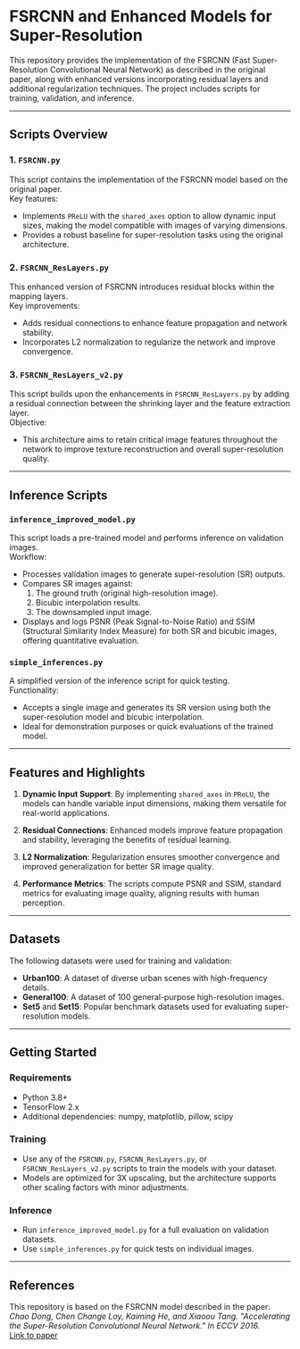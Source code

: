 # FSRCNN and Enhanced Models for Super-Resolution

This repository provides the implementation of the FSRCNN (Fast Super-Resolution Convolutional Neural Network) as described in the original paper, along with enhanced versions incorporating residual layers and additional regularization techniques. The project includes scripts for training, validation, and inference.

---

## Scripts Overview

### **1. `FSRCNN.py`**
This script contains the implementation of the FSRCNN model based on the original paper.  
Key features:
- Implements `PReLU` with the `shared_axes` option to allow dynamic input sizes, making the model compatible with images of varying dimensions.
- Provides a robust baseline for super-resolution tasks using the original architecture.

### **2. `FSRCNN_ResLayers.py`**
This enhanced version of FSRCNN introduces residual blocks within the mapping layers.  
Key improvements:
- Adds residual connections to enhance feature propagation and network stability.
- Incorporates L2 normalization to regularize the network and improve convergence.

### **3. `FSRCNN_ResLayers_v2.py`**
This script builds upon the enhancements in `FSRCNN_ResLayers.py` by adding a residual connection between the shrinking layer and the feature extraction layer.  
Objective:
- This architecture aims to retain critical image features throughout the network to improve texture reconstruction and overall super-resolution quality.

---

## Inference Scripts

### **`inference_improved_model.py`**
This script loads a pre-trained model and performs inference on validation images.  
Workflow:
- Processes validation images to generate super-resolution (SR) outputs.
- Compares SR images against:
  1. The ground truth (original high-resolution image).
  2. Bicubic interpolation results.
  3. The downsampled input image.
- Displays and logs PSNR (Peak Signal-to-Noise Ratio) and SSIM (Structural Similarity Index Measure) for both SR and bicubic images, offering quantitative evaluation.

### **`simple_inferences.py`**
A simplified version of the inference script for quick testing.  
Functionality:
- Accepts a single image and generates its SR version using both the super-resolution model and bicubic interpolation.
- Ideal for demonstration purposes or quick evaluations of the trained model.

---

## Features and Highlights

1. **Dynamic Input Support**: 
   By implementing `shared_axes` in `PReLU`, the models can handle variable input dimensions, making them versatile for real-world applications.

2. **Residual Connections**: 
   Enhanced models improve feature propagation and stability, leveraging the benefits of residual learning.

3. **L2 Normalization**: 
   Regularization ensures smoother convergence and improved generalization for better SR image quality.

4. **Performance Metrics**: 
   The scripts compute PSNR and SSIM, standard metrics for evaluating image quality, aligning results with human perception.

---

## Datasets

The following datasets were used for training and validation:
- **Urban100**: A dataset of diverse urban scenes with high-frequency details.
- **General100**: A dataset of 100 general-purpose high-resolution images.
- **Set5** and **Set15**: Popular benchmark datasets used for evaluating super-resolution models.

---

## Getting Started

### Requirements
- Python 3.8+
- TensorFlow 2.x
- Additional dependencies: numpy, matplotlib, pillow, scipy

### Training
- Use any of the `FSRCNN.py`, `FSRCNN_ResLayers.py`, or `FSRCNN_ResLayers_v2.py` scripts to train the models with your dataset.
- Models are optimized for 3X upscaling, but the architecture supports other scaling factors with minor adjustments.

### Inference
- Run `inference_improved_model.py` for a full evaluation on validation datasets.
- Use `simple_inferences.py` for quick tests on individual images.

---

## References

This repository is based on the FSRCNN model described in the paper:  
_Chao Dong, Chen Change Loy, Kaiming He, and Xiaoou Tang. "Accelerating the Super-Resolution Convolutional Neural Network." In ECCV 2016._  
[Link to paper](https://arxiv.org/abs/1608.00367)
